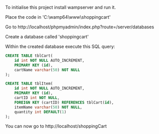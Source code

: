 To initialise this project install wampserver and run it.

Place the code in 'C:\wamp64\www\shoppingcart'

Go to http://localhost/phpmyadmin/index.php?route=/server/databases

Create a database called 'shoppingcart'

Within the created database execute this SQL query:

```sql
CREATE TABLE tblCart(
	id int NOT NULL AUTO_INCREMENT,
    PRIMARY KEY (id),
    cartName varchar(50) NOT NULL
);

CREATE TABLE tblItem(
	id int NOT NULL AUTO_INCREMENT,
    PRIMARY KEY (id),
  	cartID int NOT NULL,
    FOREIGN KEY (cartID) REFERENCES tblCart(id),
    itemName varchar(50) NOT NULL,
    quantity int DEFAULT(1)
);
```

You can now go to http://localhost/shoppingCart
